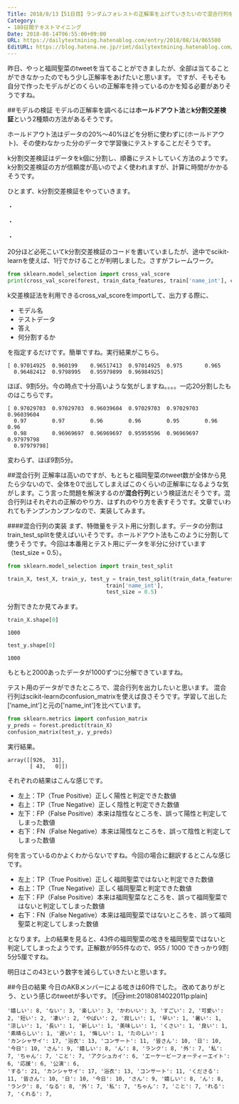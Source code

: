 ```yaml
---
Title: 2018/8/13【51日目】ランダムフォレストの正解率を上げていきたいので混合行列を見てみた
Category:
- 180日間テキストマイニング
Date: 2018-08-14T06:55:00+09:00
URL: https://dailytextmining.hatenablog.com/entry/2018/08/14/065500
EditURL: https://blog.hatena.ne.jp/rimt/dailytextmining.hatenablog.com/atom/entry/10257846132610488172
---
```


昨日、やっと福岡聖菜のtweetを当てることができましたが、全部は当てることができなかったのでもう少し正解率をあげたいと思います。
ですが、そもそも自分で作ったモデルがどのくらいの正解率を持っているのかを知る必要がありそうですね。

##モデルの検証
モデルの正解率を調べるには<b>ホールドアウト法</b>と<b>k分割交差検証</b>という2種類の方法があるそうです。

ホールドアウト法はデータの20%〜40%ほどを分析に使わずに(ホールドアウト)、その使わなかった分のデータで学習後にテストすることだそうです。

k分割交差検証はデータをk個に分割し、順番にテストしていく方法のようです。k分割交差検証の方が信頼度が高いのでよく使われますが、計算に時間がかかるそうです。

ひとまず、k分割交差検証をやっていきます。

・

・

・

20分ほど必死こいてk分割交差検証のコードを書いていましたが、途中でscikit-learnを使えば、1行でかけることが判明しました。さすがフレームワーク。

```python
from sklearn.model_selection import cross_val_score
print(cross_val_score(forest, train_data_features, train['name_int'], cv=10))
```
k交差検証法を利用できるcross_val_scoreをimportして、出力する際に、

- モデル名
- テストデータ
- 答え
- 何分割するか

を指定するだけです。簡単ですね。実行結果がこちら。
```
[ 0.97014925  0.960199    0.96517413  0.97014925  0.975       0.965
  0.96482412  0.9798995   0.95979899  0.96984925]
```
ほぼ、9割5分。今の時点で十分高いような気がしますね。。。。一応20分割したものはこちらです。

```
[ 0.97029703  0.97029703  0.96039604  0.97029703  0.97029703  0.96039604
  0.97        0.97        0.96        0.96        0.95        0.96        0.96
  0.98        0.96969697  0.96969697  0.95959596  0.96969697  0.97979798
  0.97979798]
```
変わらず、ほぼ9割5分。

##混合行列
正解率は高いのですが、もともと福岡聖菜のtweet数が全体から見たら少ないので、全体を0で出してしまえばこのくらいの正解率になるような気がします。こう言った問題を解決するのが<b>混合行列</b>という検証法だそうです。混合行列はそれぞれの正解のやり方、はずれのやり方を表すそうです。文章でいわれてもチンプンカンプンなので、実装してみます。

####混合行列の実装
まず、特徴量をテスト用に分割します。データの分割はtrain_test_splitを使えばいいそうです。ホールドアウト法もこのように分割して使うそうです。今回は本番用とテスト用にデータを半分に分けています（test_size = 0.5）。

```python
from sklearn.model_selection import train_test_split

train_X, test_X, train_y, test_y = train_test_split(train_data_features, 
                               train['name_int'],
                               test_size = 0.5)
```

分割できたか見てみます。

```python
train_X.shape[0]
```
```
1000
```
```python
test_y.shape[0]
```
```
1000
```

もともと2000あったデータが1000ずつに分解できていますね。

テスト用のデータができたところで、混合行列を出力したいと思います。
混合行列はscikit-learnのconfusion_matrixを使えば良さそうです。学習して出した[’name_int']と元の['name_int']を比べています。

```python
from sklearn.metrics import confusion_matrix
y_preds = forest.predict(train_X)
confusion_matrix(test_y, y_preds)
```
実行結果。
```
array([[926,  31],
       [ 43,   0]])
```

それぞれの結果はこんな感じです。

- 左上：TP（True Positive）正しく陽性と判定できた数値
- 右上：TP（True Negative）正しく陰性と判定できた数値
- 左下：FP（False Positive）本来は陰性なところを、誤って陽性と判定してしまった数値
- 右下：FN（False Negative）本来は陽性なところを、誤って陰性と判定してしまった数値

何を言っているのかよくわからないですね。今回の場合に翻訳するとこんな感じです。

- 左上：TP（True Positive）正しく福岡聖菜ではないと判定できた数値
- 右上：TP（True Negative）正しく福岡聖菜と判定できた数値
- 左下：FP（False Positive）本来は福岡聖菜なところを、誤って福岡聖菜ではないと判定してしまった数値
- 右下：FN（False Negative）本来は福岡聖菜ではないところを、誤って福岡聖菜と判定してしまった数値

となります。上の結果を見ると、43件の福岡聖菜の呟きを福岡聖菜ではないと判定してしまったようです。正解数が955件なので、955 / 1000 できっかり9割5分5厘ですね。

明日はこの43という数字を減らしていきたいと思います。

##今日の結果
今日のAKBメンバーによる呟きは60件でした。
改めてありがとう、という感じのtweetが多いです。
[f:id:rimt:20180814022011p:plain]

```
'嬉しい': 8, 'ない': 3, '楽しい': 3, 'かわいい': 3, 'すごい': 2, '可愛い': 2, '短い': 2, '凄い': 2, 'やばい': 2, '寂しい': 1, '早い': 1, '暑い': 1, '涼しい': 1, '長い': 1, '新しい': 1, '美味しい': 1, 'くさい': 1, '良い': 1, '素晴らしい': 1, '遅い': 1, '悔しい': 1, 'たのしい': 1
'カンシャサイ': 17, '浴衣': 13, 'コンサート': 11, '皆さん': 10, '日': 10, '今日': 10, 'さん': 9, '嬉しい': 8, 'ん': 8, 'ランク': 8, '外': 7, '私': 7, 'ちゃん': 7, 'こと': 7, 'アクシュカイ': 6, 'エーケービーフォーティーエイト': 6, '応援': 6, '公演': 6,
'する': 21, 'カンシャサイ': 17, '浴衣': 13, 'コンサート': 11, 'くださる': 11, '皆さん': 10, '日': 10, '今日': 10, 'さん': 9, '嬉しい': 8, 'ん': 8, 'ランク': 8, 'なる': 8, '外': 7, '私': 7, 'ちゃん': 7, 'こと': 7, 'れる': 7, 'くれる': 7,
```
